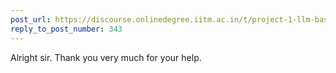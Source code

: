 ```yaml
---
post_url: https://discourse.onlinedegree.iitm.ac.in/t/project-1-llm-based-automation-agent-discussion-thread-tds-jan-2025/164277/357
reply_to_post_number: 343
---
```

Alright sir. Thank you very much for your help.